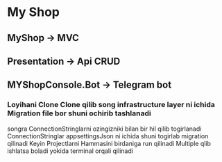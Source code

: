 # My Shop
## MyShop -> MVC 

## Presentation -> Api CRUD

## MYShopConsole.Bot -> Telegram bot 



### Loyihani Clone Clone qilib song infrastructure layer ni ichida Migration file bor shuni ochirib tashlanadi

songra ConnectionStringlarni ozingizniki bilan bir hil qilib togirlanadi 
ConnectionStringlar appsettingsJson ni ichida shuni togirlab migration qilinadi 
Keyin Projectlarni Hammasini birdaniga run qilinadi Multiple qlib ishlatsa boladi yokida terminal orqali qilinadi 
